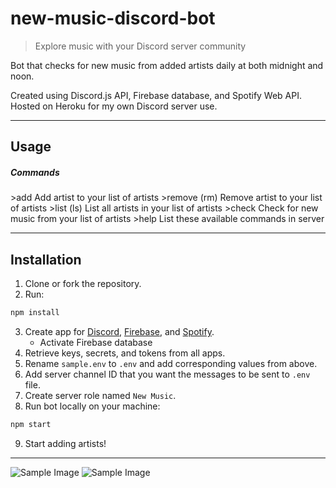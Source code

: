 # new-music-discord-bot

> Explore music with your Discord server community

Bot that checks for new music from added artists daily at both midnight and noon.

Created using Discord.js API, Firebase database, and Spotify Web API. Hosted on Heroku for my own Discord server use.

---

## Usage

##### Commands

\>add
Add artist to your list of artists
\>remove (rm)
Remove artist to your list of artists
\>list (ls)
List all artists in your list of artists
\>check
Check for new music from your list of artists
\>help
List these available commands in server

---

## Installation

1. Clone or fork the repository.
2. Run:

```bash
npm install
```

3. Create app for [Discord](https://discord.com/developers/applications/), [Firebase](https://console.firebase.google.com/), and [Spotify](https://developer.spotify.com/dashboard/applications).
    - Activate Firebase database
4. Retrieve keys, secrets, and tokens from all apps.
5. Rename `sample.env` to `.env` and add corresponding values from above.
6. Add server channel ID that you want the messages to be sent to `.env` file.
7. Create server role named `New Music`.
8. Run bot locally on your machine:

```bash
npm start
```

9. Start adding artists!

---

![Sample Image](https://raw.githubusercontent.com/robbyhorvath/new-music-discord-bot/main/imgs/help.png) ![Sample Image](https://raw.githubusercontent.com/robbyhorvath/new-music-discord-bot/main/imgs/check.png)
